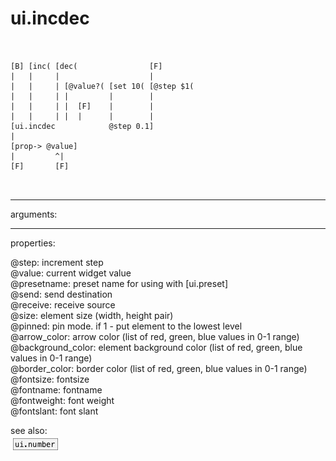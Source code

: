 # ui.incdec

```


[B] [inc( [dec(                [F]
|   |     |                    |
|   |     | [@value?( [set 10( [@step $1(
|   |     | |         |        |
|   |     | |  [F]    |        |
|   |     | |  |      |        |
[ui.incdec            @step 0.1]
|
[prop-> @value]
|         ^|
[F]       [F]

            
```
---
arguments:


---
properties:

@step: increment step<br>
@value: current widget value<br>
@presetname: preset name for using with
            [ui.preset]<br>
@send: send destination<br>
@receive: receive source<br>
@size: element size (width, height
            pair)<br>
@pinned: pin mode. if 1 - put element
            to the lowest level<br>
@arrow_color: arrow color (list of
            red, green, blue values in 0-1 range)<br>
@background_color: element
            background color (list of red, green, blue values in 0-1 range)<br>
@border_color: border color (list
            of red, green, blue values in 0-1 range)<br>
@fontsize: 
            fontsize<br>
@fontname: fontname<br>
@fontweight: font
            weight<br>
@fontslant: font
            slant<br>

see also:<br>
![ui.number](img/object_ui.number.png)
